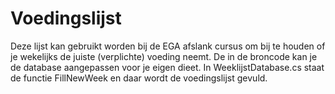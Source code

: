 # Voedingslijst

Deze lijst kan gebruikt worden bij de EGA afslank cursus om bij te houden of je wekelijks de juiste (verplichte) voeding neemt.
De in de broncode kan je de database aangepassen voor je eigen dieet.
In WeeklijstDatabase.cs staat de functie FillNewWeek en daar wordt de voedingslijst gevuld.
